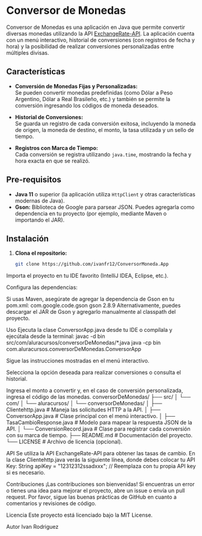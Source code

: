 # Conversor de Monedas

Conversor de Monedas es una aplicación en Java que permite convertir diversas monedas utilizando la API [ExchangeRate-API](https://www.exchangerate-api.com/).
La aplicación cuenta con un menú interactivo, historial de conversiones (con registros de fecha y hora) y la posibilidad de realizar conversiones personalizadas entre múltiples divisas.

## Características

- **Conversión de Monedas Fijas y Personalizadas:**  
  Se pueden convertir monedas predefinidas (como Dólar a Peso Argentino, Dólar a Real Brasileño, etc.) y también se permite la conversión ingresando los códigos de moneda deseados.

- **Historial de Conversiones:**  
  Se guarda un registro de cada conversión exitosa, incluyendo la moneda de origen, la moneda de destino, el monto, la tasa utilizada y un sello de tiempo.

- **Registros con Marca de Tiempo:**  
  Cada conversión se registra utilizando `java.time`, mostrando la fecha y hora exacta en que se realizó.

## Pre-requisitos

- **Java 11** o superior (la aplicación utiliza `HttpClient` y otras características modernas de Java).
- **Gson:** Biblioteca de Google para parsear JSON. Puedes agregarla como dependencia en tu proyecto (por ejemplo, mediante Maven o importando el JAR).

## Instalación

1. **Clona el repositorio:**
   ```bash
   git clone https://github.com/ivanfr12/ConversorMoneda.App
   
Importa el proyecto en tu IDE favorito (IntelliJ IDEA, Eclipse, etc.).

Configura las dependencias:

Si usas Maven, asegúrate de agregar la dependencia de Gson en tu pom.xml:
<dependency>
    <groupId>com.google.code.gson</groupId>
    <artifactId>gson</artifactId>
    <version>2.8.9</version>
</dependency>
Alternativamente, puedes descargar el JAR de Gson y agregarlo manualmente al classpath del proyecto.

Uso
Ejecuta la clase ConversorApp.java desde tu IDE o compílala y ejecútala desde la terminal:
javac -d bin src/com/aluracursos/conversorDeMonedas/*.java
java -cp bin com.aluracursos.conversorDeMonedas.ConversorApp

Sigue las instrucciones mostradas en el menú interactivo.

Selecciona la opción deseada para realizar conversiones o consulta el historial.

Ingresa el monto a convertir y, en el caso de conversión personalizada, ingresa el código de las monedas.
conversorDeMonedas/
├── src/
│   └── com/
│       └── aluracursos/
│           └── conversorDeMonedas/
│               ├── Clientehttp.java         # Maneja las solicitudes HTTP a la API.
│               ├── ConversorApp.java          # Clase principal con el menú interactivo.
│               ├── TasaCambioResponse.java    # Modelo para mapear la respuesta JSON de la API.
│               └── ConversionRecord.java      # Clase para registrar cada conversión con su marca de tiempo.
├── README.md                               # Documentación del proyecto.
└── LICENSE                                 # Archivo de licencia (opcional).

API
Se utiliza la API ExchangeRate-API para obtener las tasas de cambio. En la clase Clientehttp.java verás la siguiente línea, donde debes colocar tu API Key:
String apiKey = "12312312ssadxxx"; // Reemplaza con tu propia API key si es necesario.

Contribuciones
¡Las contribuciones son bienvenidas!
Si encuentras un error o tienes una idea para mejorar el proyecto, abre un issue o envía un pull request.
Por favor, sigue las buenas prácticas de GitHub en cuanto a comentarios y revisiones de código.

Licencia
Este proyecto está licenciado bajo la MIT License.

Autor
Ivan Rodriguez

